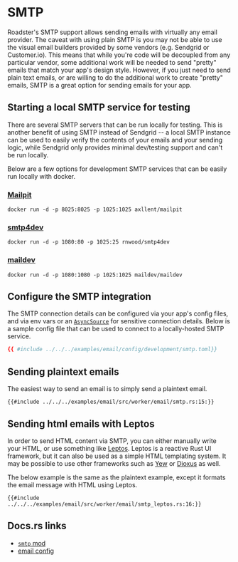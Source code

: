 # SMTP

Roadster's SMTP support allows sending emails with virtually any email provider. The caveat with using plain SMTP is
you may not be able to use the visual email builders provided by some vendors (e.g. Sendgrid or Customer.io). This
means that while you're code will be decoupled from any particular vendor, some additional work will be needed to send
"pretty" emails that match your app's design style. However, if you just need to send plain text emails, or are willing
to do the additional work to create "pretty" emails, SMTP is a great option for sending emails for your app.

## Starting a local SMTP service for testing

There are several SMTP servers that can be run locally for testing. This is another benefit of using SMTP instead of
Sendgrid -- a local SMTP instance can be used to easily verify the contents of your emails and your sending logic, while
Sendgrid only provides minimal dev/testing support and can't be run locally.

Below are a few options for development SMTP services that can be easily run locally with docker.

### [Mailpit](https://github.com/axllent/mailpit)

```shell
docker run -d -p 8025:8025 -p 1025:1025 axllent/mailpit
```

### [smtp4dev](https://github.com/rnwood/smtp4dev)

```shell
docker run -d -p 1080:80 -p 1025:25 rnwood/smtp4dev
```

### [maildev](https://github.com/maildev/maildev)

```shell
docker run -d -p 1080:1080 -p 1025:1025 maildev/maildev
```

## Configure the SMTP integration

The SMTP connection details can be configured via your app's config files, and via env vars or an [
`AsyncSource`](/features/configuration.html#custom-async-sources) for
sensitive connection details. Below is a sample config file that can be used to connect to a locally-hosted SMTP
service.

```toml
{{ #include ../../../examples/email/config/development/smtp.toml}}
```

## Sending plaintext emails

The easiest way to send an email is to simply send a plaintext email.

```rust,ignore
{{#include ../../../examples/email/src/worker/email/smtp.rs:15:}}
```

## Sending html emails with Leptos

In order to send HTML content via SMTP, you can either manually write your HTML, or use something
like [Leptos](https://docs.rs/leptos/latest/leptos/). Leptos is a reactive Rust UI framework, but it can also be used as
a simple HTML templating system. It may be possible to use other frameworks such
as [Yew](https://docs.rs/yew/latest/yew/) or [Dioxus](https://docs.rs/dioxus/latest/dioxus/) as well.

The below example is the same as the plaintext example, except it formats the email message with HTML using Leptos.

```rust,ignore
{{#include ../../../examples/email/src/worker/email/smtp_leptos.rs:16:}}
```

## Docs.rs links

- [`smtp` mod](https://docs.rs/roadster/latest/roadster/config/email/smtp/index.html)
- [email config](https://docs.rs/roadster/latest/roadster/config/email/struct.Email.html)